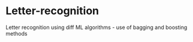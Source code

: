 # Letter-recognition
Letter recognition using diff ML algorithms - use of bagging and boosting methods
